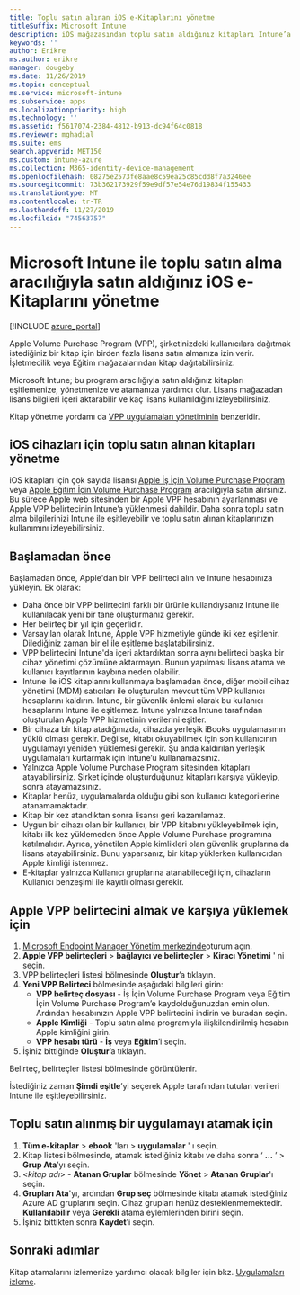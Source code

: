 ```yaml
---
title: Toplu satın alınan iOS e-Kitaplarını yönetme
titleSuffix: Microsoft Intune
description: iOS mağazasından toplu satın aldığınız kitapları Intune’a eşitlemeyi, ardından bunların kullanımını yönetmeyi ve izlemeyi öğrenin.
keywords: ''
author: Erikre
ms.author: erikre
manager: dougeby
ms.date: 11/26/2019
ms.topic: conceptual
ms.service: microsoft-intune
ms.subservice: apps
ms.localizationpriority: high
ms.technology: ''
ms.assetid: f5617074-2384-4812-b913-dc94f64c0818
ms.reviewer: mghadial
ms.suite: ems
search.appverid: MET150
ms.custom: intune-azure
ms.collection: M365-identity-device-management
ms.openlocfilehash: 08275e2573fe8aae8c59ea25c85cdd8f7a3246ee
ms.sourcegitcommit: 73b362173929f59e9df57e54e76d19834f155433
ms.translationtype: MT
ms.contentlocale: tr-TR
ms.lasthandoff: 11/27/2019
ms.locfileid: "74563757"
---
```

# <a name="how-to-manage-ios-ebooks-you-purchased-through-a-volume-purchase-program-with-microsoft-intune"></a>Microsoft Intune ile toplu satın alma aracılığıyla satın aldığınız iOS e-Kitaplarını yönetme


[!INCLUDE [azure_portal](../includes/azure_portal.md)]

Apple Volume Purchase Program (VPP), şirketinizdeki kullanıcılara dağıtmak istediğiniz bir kitap için birden fazla lisans satın almanıza izin verir. İşletmecilik veya Eğitim mağazalarından kitap dağıtabilirsiniz.

Microsoft Intune; bu program aracılığıyla satın aldığınız kitapları eşitlemenize, yönetmenize ve atamanıza yardımcı olur. Lisans mağazadan lisans bilgileri içeri aktarabilir ve kaç lisans kullanıldığını izleyebilirsiniz.

Kitap yönetme yordamı da [VPP uygulamaları yönetiminin](../vpp-apps-ios.md) benzeridir.

## <a name="manage-volume-purchased-books-for-ios-devices"></a>iOS cihazları için toplu satın alınan kitapları yönetme
iOS kitapları için çok sayıda lisansı [Apple İş İçin Volume Purchase Program](https://www.apple.com/business/vpp/) veya [Apple Eğitim İçin Volume Purchase Program](https://volume.itunes.apple.com/us/store) aracılığıyla satın alırsınız. Bu sürece Apple web sitesinden bir Apple VPP hesabının ayarlanması ve Apple VPP belirtecinin Intune’a yüklenmesi dahildir.  Daha sonra toplu satın alma bilgilerinizi Intune ile eşitleyebilir ve toplu satın alınan kitaplarınızın kullanımını izleyebilirsiniz.

## <a name="before-you-start"></a>Başlamadan önce
Başlamadan önce, Apple'dan bir VPP belirteci alın ve Intune hesabınıza yükleyin. Ek olarak:

* Daha önce bir VPP belirtecini farklı bir ürünle kullandıysanız Intune ile kullanılacak yeni bir tane oluşturmanız gerekir.
* Her belirteç bir yıl için geçerlidir.
* Varsayılan olarak Intune, Apple VPP hizmetiyle günde iki kez eşitlenir. Dilediğiniz zaman bir el ile eşitleme başlatabilirsiniz.
* VPP belirtecini Intune'da içeri aktardıktan sonra aynı belirteci başka bir cihaz yönetimi çözümüne aktarmayın. Bunun yapılması lisans atama ve kullanıcı kayıtlarının kaybına neden olabilir.
* Intune ile iOS kitaplarını kullanmaya başlamadan önce, diğer mobil cihaz yönetimi (MDM) satıcıları ile oluşturulan mevcut tüm VPP kullanıcı hesaplarını kaldırın. Intune, bir güvenlik önlemi olarak bu kullanıcı hesaplarını Intune ile eşitlemez. Intune yalnızca Intune tarafından oluşturulan Apple VPP hizmetinin verilerini eşitler.
* Bir cihaza bir kitap atadığınızda, cihazda yerleşik iBooks uygulamasının yüklü olması gerekir. Değilse, kitabı okuyabilmek için son kullanıcının uygulamayı yeniden yüklemesi gerekir. Şu anda kaldırılan yerleşik uygulamaları kurtarmak için Intune’u kullanamazsınız.
* Yalnızca Apple Volume Purchase Program sitesinden kitapları atayabilirsiniz. Şirket içinde oluşturduğunuz kitapları karşıya yükleyip, sonra atayamazsınız.
* Kitaplar henüz, uygulamalarda olduğu gibi son kullanıcı kategorilerine atanamamaktadır.
* Kitap bir kez atandıktan sonra lisansı geri kazanılamaz.
* Uygun bir cihazı olan bir kullanıcı, bir VPP kitabını yükleyebilmek için, kitabı ilk kez yüklemeden önce Apple Volume Purchase programına katılmalıdır. Ayrıca, yönetilen Apple kimlikleri olan güvenlik gruplarına da lisans atayabilirsiniz. Bunu yaparsanız, bir kitap yüklerken kullanıcıdan Apple kimliği istenmez.
* E-kitaplar yalnızca Kullanıcı gruplarına atanabileceği için, cihazların Kullanıcı benzeşimi ile kayıtlı olması gerekir.   


## <a name="to-get-and-upload-an-apple-vpp-token"></a>Apple VPP belirtecini almak ve karşıya yüklemek için

1. [Microsoft Endpoint Manager Yönetim merkezinde](https://go.microsoft.com/fwlink/?linkid=2109431)oturum açın.
2. **Apple VPP belirteçleri** > **bağlayıcı ve belirteçler** > **Kiracı Yönetimi** ' ni seçin.
3. VPP belirteçleri listesi bölmesinde **Oluştur**’a tıklayın.
5. **Yeni VPP Belirteci** bölmesinde aşağıdaki bilgileri girin:
    - **VPP belirteç dosyası** - İş İçin Volume Purchase Program veya Eğitim İçin Volume Purchase Program’e kaydolduğunuzdan emin olun. Ardından hesabınızın Apple VPP belirtecini indirin ve buradan seçin.
    - **Apple Kimliği** - Toplu satın alma programıyla ilişkilendirilmiş hesabın Apple kimliğini girin.
    - **VPP hesabı türü** - **İş** veya **Eğitim**’i seçin.
5. İşiniz bittiğinde **Oluştur**’a tıklayın.

Belirteç, belirteçler listesi bölmesinde görüntülenir.


İstediğiniz zaman **Şimdi eşitle**’yi seçerek Apple tarafından tutulan verileri Intune ile eşitleyebilirsiniz.

## <a name="to-assign-a-volume-purchased-app"></a>Toplu satın alınmış bir uygulamayı atamak için

1. **Tüm e-kitaplar** > **ebook** 'ları > **uygulamalar** ' ı seçin.
2. Kitap listesi bölmesinde, atamak istediğiniz kitabı ve daha sonra ‘ **...** ’ > **Grup Ata**’yı seçin.
3. <*kitap adı*> - **Atanan Gruplar** bölmesinde **Yönet** > **Atanan Gruplar**'ı seçin.
4. **Grupları Ata**'yı, ardından **Grup seç** bölmesinde kitabı atamak istediğiniz Azure AD gruplarını seçin. Cihaz grupları henüz desteklenmemektedir.
**Kullanılabilir** veya **Gerekli** atama eylemlerinden birini seçin. 
5. İşiniz bittikten sonra **Kaydet**’i seçin.

## <a name="next-steps"></a>Sonraki adımlar

Kitap atamalarını izlemenize yardımcı olacak bilgiler için bkz. [Uygulamaları izleme](apps-monitor.md).






